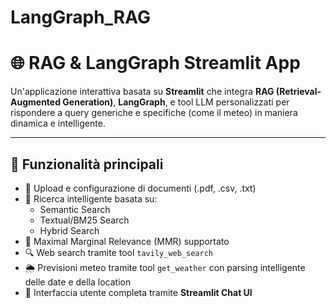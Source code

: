 # LangGraph_RAG

# 🌐 RAG & LangGraph Streamlit App

Un'applicazione interattiva basata su **Streamlit** che integra **RAG (Retrieval-Augmented Generation)**, **LangGraph**, e tool LLM personalizzati per rispondere a query generiche e specifiche (come il meteo) in maniera dinamica e intelligente.

---

## 🚀 Funzionalità principali

- 📁 Upload e configurazione di documenti (.pdf, .csv, .txt)
- 🧠 Ricerca intelligente basata su:
  - Semantic Search
  - Textual/BM25 Search
  - Hybrid Search
- 🔄 Maximal Marginal Relevance (MMR) supportato
- 🔍 Web search tramite tool `tavily_web_search`
- 🌦️ Previsioni meteo tramite tool `get_weather` con parsing intelligente delle date e della location
- 🧩 Interfaccia utente completa tramite **Streamlit Chat UI**
